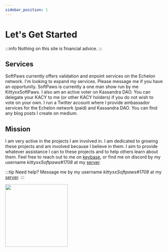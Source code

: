 ```yaml
---
sidebar_position: 1
---
```


# Let's Get Started

:::info
Nothing on this site is financial advice.
:::

## Services

SoftPaws currently offers validation and enpoint services on the Echelon network. I'm looking to expand my services. Please message me if you have an opportunity. SoftPaws is currently a one man show run by me KittyxxSoftPaws. I also am an active voter on Kassandra DAO. You can delegate your KACY to me (or other KACY holders) if you do not wish to vote on your own. I run a Twitter account where I provide ambassador services for the Echelon network (paid) and Kassandra DAO. You can find any blog posts I create on medium. 

## Mission

I am very active in the projects I am involved in. I am dedicated to growing these projects and am involved because I believe in them. I aim to provide whatever assistance I can to these projects and to help others learn about them. Feel free to reach out to me on [keybase](https://keybase.io/kittyxxsoftpaws), or find me on discord by my username _kittyxxSoftpaws#1708_ at my [server](https://discord.gg/3qamCq9dNq).

:::tip
Need help? Message me by my username _kittyxxSoftpaws#1708_ at my [server](https://discord.gg/3qamCq9dNq).
:::

<img src="/img/softpaws-axe.png" length="200" width="200" class="center"/>
